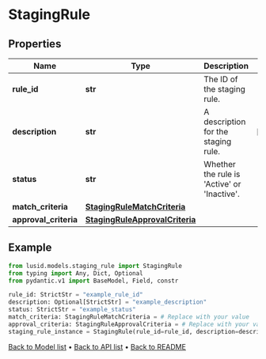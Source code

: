 # StagingRule

## Properties
Name | Type | Description | Notes
------------ | ------------- | ------------- | -------------
**rule_id** | **str** | The ID of the staging rule. | 
**description** | **str** | A description for the staging rule. | [optional] 
**status** | **str** | Whether the rule is &#39;Active&#39; or &#39;Inactive&#39;. | 
**match_criteria** | [**StagingRuleMatchCriteria**](StagingRuleMatchCriteria.md) |  | 
**approval_criteria** | [**StagingRuleApprovalCriteria**](StagingRuleApprovalCriteria.md) |  | 
## Example

```python
from lusid.models.staging_rule import StagingRule
from typing import Any, Dict, Optional
from pydantic.v1 import BaseModel, Field, constr

rule_id: StrictStr = "example_rule_id"
description: Optional[StrictStr] = "example_description"
status: StrictStr = "example_status"
match_criteria: StagingRuleMatchCriteria = # Replace with your value
approval_criteria: StagingRuleApprovalCriteria = # Replace with your value
staging_rule_instance = StagingRule(rule_id=rule_id, description=description, status=status, match_criteria=match_criteria, approval_criteria=approval_criteria)

```

[Back to Model list](../README.md#documentation-for-models) &#8226; [Back to API list](../README.md#documentation-for-api-endpoints) &#8226; [Back to README](../README.md)

